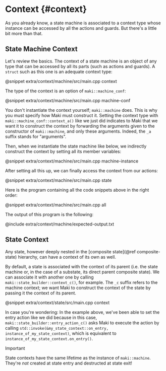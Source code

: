 # Context {#context}

As you already know, a state machine is associated to a context type whose instance can be accessed by all the actions and guards. But there's a little bit more than that.

## State Machine Context

Let's review the basics. The context of a state machine is an object of any type that can be accessed by all its parts (such as actions and guards). A `struct` such as this one is an adequate context type:

@snippet extra/context/machine/src/main.cpp context

The type of the context is an option of `maki::machine_conf`:

@snippet extra/context/machine/src/main.cpp machine-conf

You don't instantiate the context yourself; `maki::machine` does. This is why you must specify how Maki must construct it. Setting the context type with `maki::machine_conf::context_a()` like we just did indicates to Maki that we want it to construct the context by forwarding the arguments given to the constructor of `maki::machine`, and only these arguments. Indeed, the `_a` suffix stands for "arguments".

Then, when we instantiate the state machine like below, we indirectly construct the context by setting all its member variables:

@snippet extra/context/machine/src/main.cpp machine-instance

After setting all this up, we can finally access the context from our actions:

@snippet extra/context/machine/src/main.cpp state

Here is the program containing all the code snippets above in the right order:

@snippet extra/context/machine/src/main.cpp all

The output of this program is the following:

@include extra/context/machine/expected-output.txt

## State Context

Any state, however deeply nested in the [composite state](@ref composite-state) hierarchy, can have a context of its own as well.

By default, a state is associated with the context of its parent (i.e. the state machine or, in the case of a substate, its direct parent composite state). We can associate it with another one by calling `maki::state_builder::context_c()`, for example. The `_c` suffix refers to the machine context; we want Maki to construct the context of the state by passing it the context of its parent.

@snippet extra/context/state/src/main.cpp context

In case you're wondering: In the example above, we've been able to set the entry action like we did because in this case, `maki::state_builder::entry_action_c()` asks Maki to execute the action by calling `std::invoke(&my_state_context::on_entry, instance_of_my_state_context)`, which is equivalent to `instance_of_my_state_context.on_entry()`.

> [!important]
> State contexts have the same lifetime as the instance of `maki::machine`. They're *not* created at state entry and destructed at state exit!
